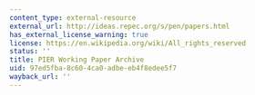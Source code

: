```yaml
---
content_type: external-resource
external_url: http://ideas.repec.org/s/pen/papers.html
has_external_license_warning: true
license: https://en.wikipedia.org/wiki/All_rights_reserved
status: ''
title: PIER Working Paper Archive
uid: 97ed5fba-8c60-4ca0-adbe-eb4f8edee5f7
wayback_url: ''
---
```

